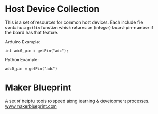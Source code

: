 Host Device Collection
======================
This is a set of resources for common host devices. Each include file contains a `getPin`
function which returns an (integer) board-pin-number if the board has that feature.

Arduino Example:
```
int adc0_pin = getPin("adc");
```

Python Example:
```
adc0_pin = getPin("adc")
```

Maker Blueprint
===============
A set of helpful tools to speed along learning & development processes.
www.makerblueprint.com
